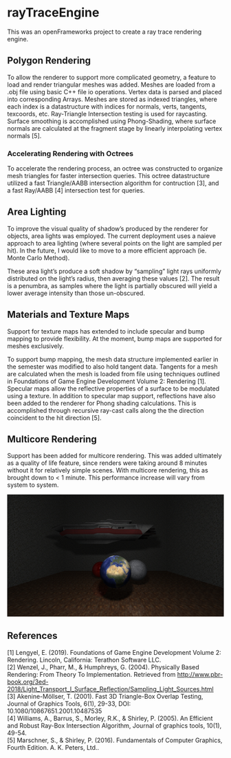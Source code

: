 # rayTraceEngine
This was an openFrameworks project to create a ray trace rendering engine.

## Polygon Rendering
To allow the renderer to support more complicated geometry, a feature to load and render triangular meshes was added.
Meshes are loaded from a .obj file using basic C++ file io operations. Vertex data is parsed and placed into corresponding Arrays.
Meshes are stored as indexed triangles, where each index is a datastructure with indices for normals, verts, tangents, texcoords, etc.
Ray-Triangle Intersection testing is used for raycasting.
Surface smoothing is accomplished using Phong-Shading, where surface normals are calculated at the fragment stage by linearly interpolating vertex normals [5].

### Accelerating Rendering with Octrees
To accelerate the rendering process, an octree was constructed to organize mesh triangles for faster intersection queries. This octree datastructure utilized a fast Triangle/AABB intersection algorithm for contruction [3], and a fast Ray/AABB [4] intersection test for queries.

## Area Lighting
To improve the visual quality of shadow’s produced by the renderer for objects, area lights was employed. The current deployment uses a naieve approach to area lighting (where several points on the light are sampled per hit). In the future, I would like to move to a more efficient approach (ie. Monte Carlo Method).  
  
These area light’s produce a soft shadow by “sampling” light rays uniformly distributed on the light’s radius, then averaging these values [2].
The result is a penumbra, as samples where the light is partially obscured will yield a lower average intensity than those un-obscured.

## Materials and Texture Maps
Support for texture maps has extended to include specular and bump mapping to provide flexibility. At the moment, bump maps are supported for meshes exclusively.
  
To support bump mapping, the mesh data structure implemented earlier in the semester was modified to also hold tangent data.
Tangents for a mesh are calculated when the mesh is loaded from file using techniques outlined in Foundations of Game Engine Development Volume 2: Rendering [1].
Specular maps allow the reflective properties of a surface to be modulated using a texture.
In addition to specular map support, reflections have also been added to the renderer for Phong shading calculations.
This is accomplished through recursive ray-cast calls along the the direction coincident to the hit direction [5].

## Multicore Rendering
Support has been added for multicore rendering. This was added ultimately as a quality of life feature, since renders were taking around 8 minutes without it for relatively simple scenes. With multicore rendering, this as brought down to < 1 minute. This performance increase will vary from system to system.

![Example Render](https://github.com/ZackFiner/rayTraceEngine/blob/FinalProject_phase2/gallery/render_reflections_v1.jpg)
## References
[1] Lengyel, E. (2019). Foundations of Game Engine Development Volume 2: Rendering. Lincoln, California: Terathon Software LLC.  
[2] Wenzel, J., Pharr, M., & Humphreys, G. (2004). Physically Based Rendering: From Theory To Implementation. Retrieved from http://www.pbr-book.org/3ed-2018/Light_Transport_I_Surface_Reflection/Sampling_Light_Sources.html  
[3] Akenine-Möllser, T. (2001). Fast 3D Triangle-Box Overlap Testing, Journal of Graphics Tools, 6(1), 29-33, DOI: 10.1080/10867651.2001.10487535  
[4] Williams, A., Barrus, S., Morley, R.K.,  & Shirley, P. (2005). An Efficient and Robust Ray-Box Intersection Algorithm, Journal of graphics tools, 10(1), 49-54.  
[5]  Marschner, S., & Shirley, P. (2016). Fundamentals of Computer Graphics, Fourth Edition. A. K. Peters, Ltd..  


